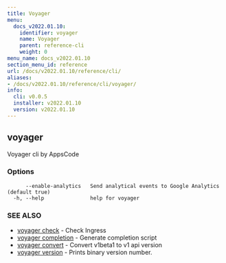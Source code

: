 ```yaml
---
title: Voyager
menu:
  docs_v2022.01.10:
    identifier: voyager
    name: Voyager
    parent: reference-cli
    weight: 0
menu_name: docs_v2022.01.10
section_menu_id: reference
url: /docs/v2022.01.10/reference/cli/
aliases:
- /docs/v2022.01.10/reference/cli/voyager/
info:
  cli: v0.0.5
  installer: v2022.01.10
  version: v2022.01.10
---
```


## voyager

Voyager cli by AppsCode

### Options

```
      --enable-analytics   Send analytical events to Google Analytics (default true)
  -h, --help               help for voyager
```

### SEE ALSO

* [voyager check](/docs/v2022.01.10/reference/cli/voyager_check)	 - Check Ingress
* [voyager completion](/docs/v2022.01.10/reference/cli/voyager_completion)	 - Generate completion script
* [voyager convert](/docs/v2022.01.10/reference/cli/voyager_convert)	 - Convert v1beta1 to v1 api version
* [voyager version](/docs/v2022.01.10/reference/cli/voyager_version)	 - Prints binary version number.

